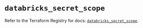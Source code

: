 # `databricks_secret_scope`

Refer to the Terraform Registry for docs: [`databricks_secret_scope`](https://registry.terraform.io/providers/databricks/databricks/1.88.0/docs/resources/secret_scope).
